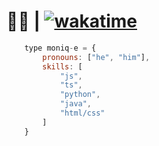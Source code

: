 # 🏳️‍🌈 | [![wakatime](https://wakatime.com/badge/user/60c305b3-64b2-4942-936e-99f38b7fe0be.svg)](https://wakatime.com/@60c305b3-64b2-4942-936e-99f38b7fe0be)

```js
    type moniq-e = {
        pronouns: ["he", "him"],
        skills: [
            "js",
            "ts",
            "python",
            "java",
            "html/css"
        ]
    } 
```
